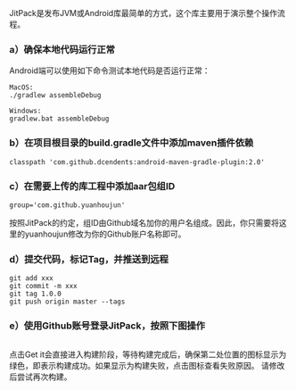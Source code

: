 JitPack是发布JVM或Android库最简单的方式，这个库主要用于演示整个操作流程。

### a）确保本地代码运行正常
Android端可以使用如下命令测试本地代码是否运行正常：

```
MacOS:
./gradlew assembleDebug

Windows:
gradlew.bat assembleDebug
```

### b）在项目根目录的build.gradle文件中添加maven插件依赖

```
classpath 'com.github.dcendents:android-maven-gradle-plugin:2.0'

```

### c）在需要上传的库工程中添加aar包组ID

```
group='com.github.yuanhoujun'
```

按照JitPack的约定，组ID由Github域名加你的用户名组成。因此，你只需要将这里的yuanhoujun修改为你的Github账户名称即可。

### d）提交代码，标记Tag，并推送到远程

```
git add xxx
git commit -m xxx
git tag 1.0.0
git push origin master --tags
```

### e）使用Github账号登录JitPack，按照下图操作
![]()

点击Get it会直接进入构建阶段，等待构建完成后，确保第二处位置的图标显示为绿色，即表示构建成功。如果显示为构建失败，点击图标查看失败原因。
请修改后尝试再次构建。